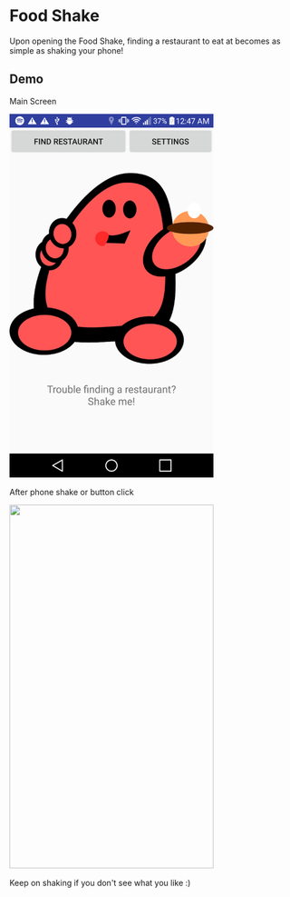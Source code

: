 # Food Shake
Upon opening the Food Shake, finding a restaurant to eat at becomes as simple as shaking your phone!

## Demo
Main Screen

<img src="/demo/main_screen.png" width="360" height="640" />

After phone shake or button click

<img src="/demo/result_screen.png" width="360" height="640" />

Keep on shaking if you don't see what you like :)

[//]: #
[mainscreen]:</demo/main_screen.png>
[resultscreen]:</demo/result_screen.png>